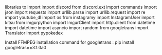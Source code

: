 libraries to import
import discord
from discord.ext import commands
import json
import requests
import urllib.parse
import urllib.request
import re
import youtube_dl
import os
from instagramy import InstagramUser
import kitsu
from imgurpython import ImgurClient
import http.client
from datetime import datetime
import asyncio
import random
from googletrans import Translator
import pypokedex



Install FFMPEG
installation command for googletrans : pip install googletras==3.1.0a0
